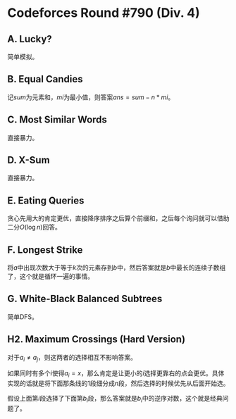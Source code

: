 # Codeforces Round #790 (Div. 4)

## A. Lucky?

简单模拟。

## B. Equal Candies

记$sum$为元素和，$mi$为最小值，则答案$ans = sum - n * mi$。

## C. Most Similar Words

直接暴力。

## D. X-Sum

直接暴力。

## E. Eating Queries

贪心先用大的肯定更优，直接降序排序之后算个前缀和，之后每个询问就可以借助二分$O(\log n)$回答。

## F. Longest Strike

将$a$中出现次数大于等于$k$次的元素存到$b$中，然后答案就是$b$中最长的连续子数组了，这个就是循环一遍的事情。

## G. White-Black Balanced Subtrees

简单DFS。

## H2. Maximum Crossings (Hard Version)

对于$a_i \ne a_j$，则这两者的选择相互不影响答案。

如果同时有多个$i$使得$a_i = x$，那么肯定是让更小的$i$选择更靠右的点会更优。具体实现的话就是将下面那条线的$1$段细分成$n$段，然后选择的时候优先从后面开始选。

假设上面第$i$段选择了下面第$b_i$段，那么答案就是$b_i$中的逆序对数，这个就是经典问题了。